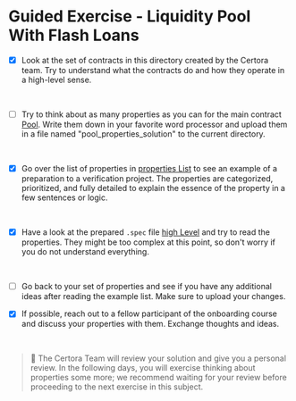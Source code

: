 # Guided Exercise - Liquidity Pool With Flash Loans

- [x] Look at the set of contracts in this directory created by the Certora team. Try to understand what the contracts do and how they operate in a high-level sense.
    
</br>

- [ ] Try to think about as many properties as you can for the main contract [Pool](Pool.sol). Write them down in your favorite word processor and upload them in a file named "pool_properties_solution" to the current directory.

</br>

- [x] Go over the list of properties in [properties List](propertiesList.md) to see an example of a preparation to a verification project. The properties are categorized, prioritized, and fully detailed to explain the essence of the property in a few sentences or logic.

</br>

- [x] Have a look at the prepared `.spec` file [high Level](highLevel.spec) and try to read the properties. They might be too complex at this point, so don't worry if you do not understand everything.

</br>

- [ ] Go back to your set of properties and see if you have any additional ideas after reading the example list. Make sure to upload your changes.

- [x] If possible, reach out to a fellow participant of the onboarding course and discuss your properties with them. Exchange thoughts and ideas.

</br>

> :memo: The Certora Team will review your solution and give you a personal review. In the following days, you will exercise thinking about properties some more; we recommend waiting for your review before proceeding to the next exercise in this subject.

